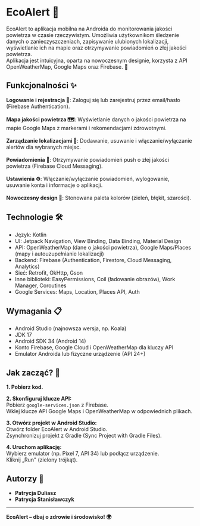 # EcoAlert 🌿

EcoAlert to aplikacja mobilna na Androida do monitorowania jakości powietrza w czasie rzeczywistym. Umożliwia użytkownikom śledzenie danych o zanieczyszczeniach, zapisywanie ulubionych lokalizacji, wyświetlanie ich na mapie oraz otrzymywanie powiadomień o złej jakości powietrza.</br>
Aplikacja jest intuicyjna, oparta na nowoczesnym designie, korzysta z API OpenWeatherMap, Google Maps oraz Firebase. 🚀

## Funkcjonalności ✨

**Logowanie i rejestracja 📧**: Zaloguj się lub zarejestruj przez email/hasło (Firebase Authentication).</br></br>
**Mapa jakości powietrza 🗺️**: Wyświetlanie danych o jakości powietrza na mapie Google Maps z markerami i rekomendacjami zdrowotnymi.</br></br>
**Zarządzanie lokalizacjami 📍**: Dodawanie, usuwanie i włączanie/wyłączanie alertów dla wybranych miejsc.</br></br>
**Powiadomienia 🔔**: Otrzymywanie powiadomień push o złej jakości powietrza (Firebase Cloud Messaging).</br></br>
**Ustawienia ⚙️**: Włączanie/wyłączanie powiadomień, wylogowanie, usuwanie konta i informacje o aplikacji.</br></br>
**Nowoczesny design 🎨**: Stonowana paleta kolorów (zieleń, błękit, szarości).

## Technologie 🛠️

- Język: Kotlin</br>
- UI: Jetpack Navigation, View Binding, Data Binding, Material Design</br>
- API: OpenWeatherMap (dane o jakości powietrza), Google Maps/Places (mapy i autouzupełnianie lokalizacji)</br>
- Backend: Firebase (Authentication, Firestore, Cloud Messaging, Analytics)</br>
- Sieć: Retrofit, OkHttp, Gson</br>
- Inne biblioteki: EasyPermissions, Coil (ładowanie obrazów), Work Manager, Coroutines</br>
- Google Services: Maps, Location, Places API, Auth

## Wymagania 📋

- Android Studio (najnowsza wersja, np. Koala)
- JDK 17
- Android SDK 34 (Android 14)
- Konto Firebase, Google Cloud i OpenWeatherMap dla kluczy API
- Emulator Androida lub fizyczne urządzenie (API 24+)

## Jak zacząć? 🚀

**1. Pobierz kod.**

**2. Skonfiguruj klucze API:**</br>
Pobierz `google-services.json` z Firebase.</br>
Wklej klucze API Google Maps i OpenWeatherMap w odpowiednich plikach.

**3. Otwórz projekt w Android Studio:**</br>
Otwórz folder EcoAlert w Android Studio.</br>
Zsynchronizuj projekt z Gradle (Sync Project with Gradle Files).

**4. Uruchom aplikację:**</br>
Wybierz emulator (np. Pixel 7, API 34) lub podłącz urządzenie.</br>
Kliknij „Run" (zielony trójkąt).

## Autorzy 🤝

- **Patrycja Duliasz**
- **Patrycja Stanisławczyk**

---

**EcoAlert – dbaj o zdrowie i środowisko! 🌍**
